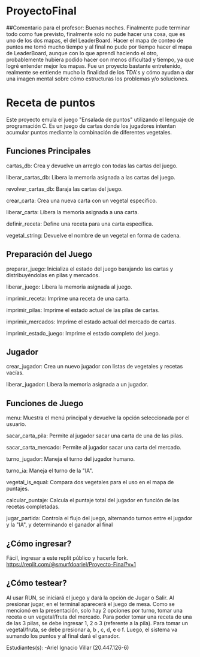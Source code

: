 # ProyectoFinal
##Comentario para el profesor:
Buenas noches. Finalmente pude terminar todo como fue previsto, finalmente solo no pude hacer una cosa, que es uno de los dos mapas, el del LeaderBoard. Hacer el mapa de conteo de puntos me tomó mucho tiempo y al final no pude por tiempo hacer el mapa de LeaderBoard, aunque con lo que aprendí haciendo el otro, probablemente hubiera podido hacer con menos dificultad y tiempo, ya que logré entender mejor los mapas. Fue un proyecto bastante entretenido, realmente se entiende mucho la finalidad de los TDA's y cómo ayudan a dar una imagen mental sobre cómo estructuras los problemas y/o soluciones. 
# Receta de puntos

Este proyecto emula el juego "Ensalada de puntos" utilizando el lenguaje de programación C. Es un juego de cartas donde los jugadores intentan acumular puntos mediante la combinación de diferentes vegetales.

## Funciones Principales

cartas_db: Crea y devuelve un arreglo con todas las cartas del juego.

liberar_cartas_db: Libera la memoria asignada a las cartas del juego.

revolver_cartas_db: Baraja las cartas del juego.

crear_carta: Crea una nueva carta con un vegetal específico.

liberar_carta: Libera la memoria asignada a una carta.

definir_receta: Define una receta para una carta específica.

vegetal_string: Devuelve el nombre de un vegetal en forma de cadena.

## Preparación del Juego

preparar_juego: Inicializa el estado del juego barajando las cartas y distribuyéndolas en pilas y mercados.

liberar_juego: Libera la memoria asignada al juego.

imprimir_receta: Imprime una receta de una carta.

imprimir_pilas: Imprime el estado actual de las pilas de cartas.

imprimir_mercados: Imprime el estado actual del mercado de cartas.

imprimir_estado_juego: Imprime el estado completo del juego.

## Jugador
crear_jugador: Crea un nuevo jugador con listas de vegetales y recetas vacías.

liberar_jugador: Libera la memoria asignada a un jugador.

## Funciones de Juego
menu: Muestra el menú principal y devuelve la opción seleccionada por el usuario.

sacar_carta_pila: Permite al jugador sacar una carta de una de las pilas.

sacar_carta_mercado: Permite al jugador sacar una carta del mercado.

turno_jugador: Maneja el turno del jugador humano.

turno_ia: Maneja el turno de la "IA".

vegetal_is_equal: Compara dos vegetales para el uso en el mapa de puntajes.

calcular_puntaje: Calcula el puntaje total del jugador en función de las recetas completadas.

jugar_partida: Controla el flujo del juego, alternando turnos entre el jugador y la "IA", y determinando el ganador al final


## ¿Cómo ingresar?
Fácil, ingresar a este replit público y hacerle fork. https://replit.com/@smurfdoariel/Proyecto-Final?v=1

## ¿Cómo testear?
Al usar RUN, se iniciará el juego y dará la opción de Jugar o Salir. Al presionar jugar, en el terminal aparecerá el juego de mesa. Como se mencionó en la presentación, solo hay 2 opciones por turno, tomar una receta o un vegetal/fruta del mercado. 
Para poder tomar una receta de una de las 3 pilas, se debe ingresar 1, 2 o 3 (referente a la pila). Para tomar un vegetal/fruta, se debe presionar a, b , c, d, e o f. Luego, el sistema va sumando los puntos y al final dará el ganador.

Estudiantes(s): -Ariel Ignacio Villar (20.447.126-6)
